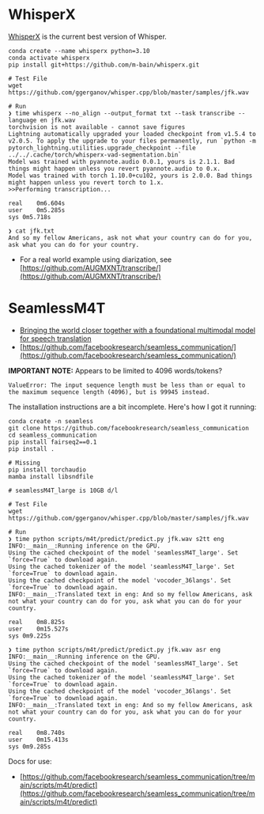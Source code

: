 # WhisperX
[WhisperX](https://github.com/m-bain/whisperX) is the current best version of Whisper.
```
conda create --name whisperx python=3.10
conda activate whisperx
pip install git+https://github.com/m-bain/whisperx.git

# Test File
wget https://github.com/ggerganov/whisper.cpp/blob/master/samples/jfk.wav

# Run
❯ time whisperx --no_align --output_format txt --task transcribe --language en jfk.wav
torchvision is not available - cannot save figures
Lightning automatically upgraded your loaded checkpoint from v1.5.4 to v2.0.5. To apply the upgrade to your files permanently, run `python -m pytorch_lightning.utilities.upgrade_checkpoint --file ../../.cache/torch/whisperx-vad-segmentation.bin`
Model was trained with pyannote.audio 0.0.1, yours is 2.1.1. Bad things might happen unless you revert pyannote.audio to 0.x.
Model was trained with torch 1.10.0+cu102, yours is 2.0.0. Bad things might happen unless you revert torch to 1.x.
>>Performing transcription...

real	0m6.604s
user	0m5.285s
sys	0m5.718s

❯ cat jfk.txt 
And so my fellow Americans, ask not what your country can do for you, ask what you can do for your country.
```
* For a real world example using diarization, see [https://github.com/AUGMXNT/transcribe/](https://github.com/AUGMXNT/transcribe/)


# SeamlessM4T
* [Bringing the world closer together with a foundational multimodal model for speech translation](https://ai.meta.com/blog/seamless-m4t/)
* [https://github.com/facebookresearch/seamless_communication/](https://github.com/facebookresearch/seamless_communication/)

**IMPORTANT NOTE:** Appears to be limited to 4096 words/tokens?
```
ValueError: The input sequence length must be less than or equal to the maximum sequence length (4096), but is 99945 instead.
```

The installation instructions are a bit incomplete. Here's how I got it running:
```
conda create -n seamless
git clone https://github.com/facebookresearch/seamless_communication
cd seamless_communication
pip install fairseq2==0.1
pip install .

# Missing
pip install torchaudio
mamba install libsndfile

# seamlessM4T_large is 10GB d/l

# Test File
wget https://github.com/ggerganov/whisper.cpp/blob/master/samples/jfk.wav

# Run
❯ time python scripts/m4t/predict/predict.py jfk.wav s2tt eng
INFO:__main__:Running inference on the GPU.
Using the cached checkpoint of the model 'seamlessM4T_large'. Set `force=True` to download again.
Using the cached tokenizer of the model 'seamlessM4T_large'. Set `force=True` to download again.
Using the cached checkpoint of the model 'vocoder_36langs'. Set `force=True` to download again.
INFO:__main__:Translated text in eng: And so my fellow Americans, ask not what your country can do for you, ask what you can do for your country.

real	0m8.825s
user	0m15.527s
sys	0m9.225s

❯ time python scripts/m4t/predict/predict.py jfk.wav asr eng
INFO:__main__:Running inference on the GPU.
Using the cached checkpoint of the model 'seamlessM4T_large'. Set `force=True` to download again.
Using the cached tokenizer of the model 'seamlessM4T_large'. Set `force=True` to download again.
Using the cached checkpoint of the model 'vocoder_36langs'. Set `force=True` to download again.
INFO:__main__:Translated text in eng: And so my fellow Americans, ask not what your country can do for you, ask what you can do for your country.

real	0m8.740s
user	0m15.413s
sys	0m9.285s
```

Docs for use:
* [https://github.com/facebookresearch/seamless_communication/tree/main/scripts/m4t/predict](https://github.com/facebookresearch/seamless_communication/tree/main/scripts/m4t/predict)